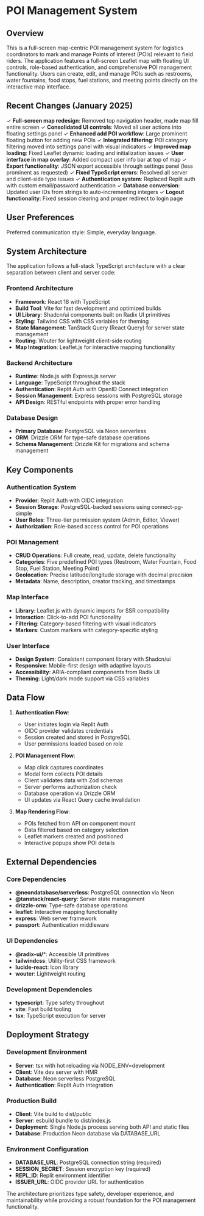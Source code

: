 # POI Management System

## Overview

This is a full-screen map-centric POI management system for logistics coordinators to mark and manage Points of Interest (POIs) relevant to field riders. The application features a full-screen Leaflet map with floating UI controls, role-based authentication, and comprehensive POI management functionality. Users can create, edit, and manage POIs such as restrooms, water fountains, food stops, fuel stations, and meeting points directly on the interactive map interface.

## Recent Changes (January 2025)

✓ **Full-screen map redesign**: Removed top navigation header, made map fill entire screen
✓ **Consolidated UI controls**: Moved all user actions into floating settings panel
✓ **Enhanced add POI workflow**: Large prominent floating button for adding new POIs
✓ **Integrated filtering**: POI category filtering moved into settings panel with visual indicators
✓ **Improved map loading**: Fixed Leaflet dynamic loading and initialization issues
✓ **User interface in map overlay**: Added compact user info bar at top of map
✓ **Export functionality**: JSON export accessible through settings panel (less prominent as requested)
✓ **Fixed TypeScript errors**: Resolved all server and client-side type issues
✓ **Authentication system**: Replaced Replit auth with custom email/password authentication
✓ **Database conversion**: Updated user IDs from strings to auto-incrementing integers
✓ **Logout functionality**: Fixed session clearing and proper redirect to login page

## User Preferences

Preferred communication style: Simple, everyday language.

## System Architecture

The application follows a full-stack TypeScript architecture with a clear separation between client and server code:

### Frontend Architecture
- **Framework**: React 18 with TypeScript
- **Build Tool**: Vite for fast development and optimized builds
- **UI Library**: Shadcn/ui components built on Radix UI primitives
- **Styling**: Tailwind CSS with CSS variables for theming
- **State Management**: TanStack Query (React Query) for server state management
- **Routing**: Wouter for lightweight client-side routing
- **Map Integration**: Leaflet.js for interactive mapping functionality

### Backend Architecture
- **Runtime**: Node.js with Express.js server
- **Language**: TypeScript throughout the stack
- **Authentication**: Replit Auth with OpenID Connect integration
- **Session Management**: Express sessions with PostgreSQL storage
- **API Design**: RESTful endpoints with proper error handling

### Database Design
- **Primary Database**: PostgreSQL via Neon serverless
- **ORM**: Drizzle ORM for type-safe database operations
- **Schema Management**: Drizzle Kit for migrations and schema management

## Key Components

### Authentication System
- **Provider**: Replit Auth with OIDC integration
- **Session Storage**: PostgreSQL-backed sessions using connect-pg-simple
- **User Roles**: Three-tier permission system (Admin, Editor, Viewer)
- **Authorization**: Role-based access control for POI operations

### POI Management
- **CRUD Operations**: Full create, read, update, delete functionality
- **Categories**: Five predefined POI types (Restroom, Water Fountain, Food Stop, Fuel Station, Meeting Point)
- **Geolocation**: Precise latitude/longitude storage with decimal precision
- **Metadata**: Name, description, creator tracking, and timestamps

### Map Interface
- **Library**: Leaflet.js with dynamic imports for SSR compatibility
- **Interaction**: Click-to-add POI functionality
- **Filtering**: Category-based filtering with visual indicators
- **Markers**: Custom markers with category-specific styling

### User Interface
- **Design System**: Consistent component library with Shadcn/ui
- **Responsive**: Mobile-first design with adaptive layouts
- **Accessibility**: ARIA-compliant components from Radix UI
- **Theming**: Light/dark mode support via CSS variables

## Data Flow

1. **Authentication Flow**:
   - User initiates login via Replit Auth
   - OIDC provider validates credentials
   - Session created and stored in PostgreSQL
   - User permissions loaded based on role

2. **POI Management Flow**:
   - Map click captures coordinates
   - Modal form collects POI details
   - Client validates data with Zod schemas
   - Server performs authorization check
   - Database operation via Drizzle ORM
   - UI updates via React Query cache invalidation

3. **Map Rendering Flow**:
   - POIs fetched from API on component mount
   - Data filtered based on category selection
   - Leaflet markers created and positioned
   - Interactive popups show POI details

## External Dependencies

### Core Dependencies
- **@neondatabase/serverless**: PostgreSQL connection via Neon
- **@tanstack/react-query**: Server state management
- **drizzle-orm**: Type-safe database operations
- **leaflet**: Interactive mapping functionality
- **express**: Web server framework
- **passport**: Authentication middleware

### UI Dependencies
- **@radix-ui/***: Accessible UI primitives
- **tailwindcss**: Utility-first CSS framework
- **lucide-react**: Icon library
- **wouter**: Lightweight routing

### Development Dependencies
- **typescript**: Type safety throughout
- **vite**: Fast build tooling
- **tsx**: TypeScript execution for server

## Deployment Strategy

### Development Environment
- **Server**: tsx with hot reloading via NODE_ENV=development
- **Client**: Vite dev server with HMR
- **Database**: Neon serverless PostgreSQL
- **Authentication**: Replit Auth integration

### Production Build
- **Client**: Vite build to dist/public
- **Server**: esbuild bundle to dist/index.js
- **Deployment**: Single Node.js process serving both API and static files
- **Database**: Production Neon database via DATABASE_URL

### Environment Configuration
- **DATABASE_URL**: PostgreSQL connection string (required)
- **SESSION_SECRET**: Session encryption key (required)
- **REPL_ID**: Replit environment identifier
- **ISSUER_URL**: OIDC provider URL for authentication

The architecture prioritizes type safety, developer experience, and maintainability while providing a robust foundation for the POI management functionality.